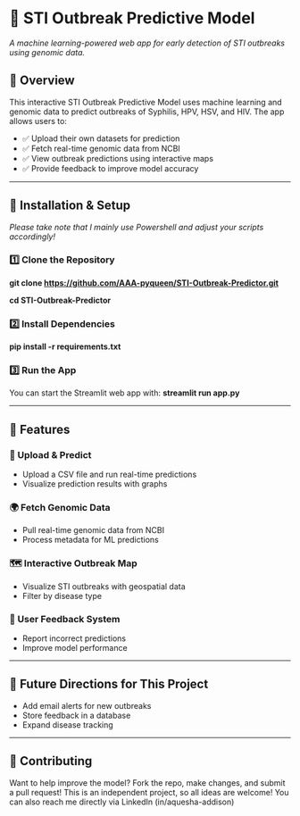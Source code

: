 # 🔬 STI Outbreak Predictive Model
_A machine learning-powered web app for early detection of STI outbreaks using genomic data._

## 🚀 Overview
This interactive STI Outbreak Predictive Model uses machine learning and genomic data to predict outbreaks of Syphilis, HPV, HSV, and HIV. The app allows users to:
- ✅ Upload their own datasets for prediction
- ✅ Fetch real-time genomic data from NCBI
- ✅ View outbreak predictions using interactive maps
- ✅ Provide feedback to improve model accuracy

---
## 📂 Installation & Setup
_Please take note that I mainly use Powershell and adjust your scripts accordingly!_

### 1️⃣ Clone the Repository
**git clone https://github.com/AAA-pyqueen/STI-Outbreak-Predictor.git**

**cd STI-Outbreak-Predictor**

### 2️⃣ Install Dependencies
**pip install -r requirements.txt**

### 3️⃣ Run the App
You can start the Streamlit web app with: **streamlit run app.py**

---
## 🌟 Features

### 📂 Upload & Predict
- Upload a CSV file and run real-time predictions
- Visualize prediction results with graphs

### 🌍 Fetch Genomic Data
- Pull real-time genomic data from NCBI
- Process metadata for ML predictions

### 🗺 Interactive Outbreak Map
- Visualize STI outbreaks with geospatial data
- Filter by disease type

### 📝 User Feedback System
- Report incorrect predictions
- Improve model performance

---
## 📌 Future Directions for This Project
- Add email alerts for new outbreaks
- Store feedback in a database
- Expand disease tracking

---
## 🤝 Contributing

Want to help improve the model? Fork the repo, make changes, and submit a pull request!
This is an independent project, so all ideas are welcome!
You can also reach me directly via LinkedIn (in/aquesha-addison)
